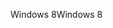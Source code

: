 <span data-ttu-id="64336-101">Windows 8</span><span class="sxs-lookup"><span data-stu-id="64336-101">Windows 8</span></span>